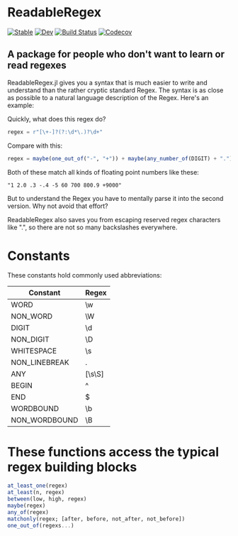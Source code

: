 # ReadableRegex

[![Stable](https://img.shields.io/badge/docs-stable-blue.svg)](https://jkrumbiegel.github.io/ReadableRegex.jl/stable)
[![Dev](https://img.shields.io/badge/docs-dev-blue.svg)](https://jkrumbiegel.github.io/ReadableRegex.jl/dev)
[![Build Status](https://travis-ci.com/jkrumbiegel/ReadableRegex.jl.svg?branch=master)](https://travis-ci.com/jkrumbiegel/ReadableRegex.jl)
[![Codecov](https://codecov.io/gh/jkrumbiegel/ReadableRegex.jl/branch/master/graph/badge.svg)](https://codecov.io/gh/jkrumbiegel/ReadableRegex.jl)


## A package for people who don't want to learn or read regexes

ReadableRegex.jl gives you a syntax that is much easier to write and understand
than the rather cryptic standard Regex. The syntax is as close as possible to
a natural language description of the Regex. Here's an example:

Quickly, what does this regex do?

```julia
regex = r"[\+-]?(?:\d*\.)?\d+"
```

Compare with this:

```julia
regex = maybe(one_out_of("-", "+")) + maybe(any_number_of(DIGIT) + ".") + at_least_one(DIGIT)
```

Both of these match all kinds of floating point numbers like these:

`"1 2.0 .3 -.4 -5 60 700 800.9 +9000"`

But to understand the Regex you have to mentally parse it into the second version.
Why not avoid that effort?

ReadableRegex also saves you from escaping reserved regex characters like ".", so
there are not so many backslashes everywhere.


# Constants

These constants hold commonly used abbreviations:

| Constant | Regex |
| -- | -- |
| WORD | \w |
| NON_WORD | \W |
| DIGIT | \d |
| NON_DIGIT | \D |
| WHITESPACE | \s |
| NON_LINEBREAK | . |
| ANY | [\s\S] |
| BEGIN | ^ |
| END | $ |
| WORDBOUND | \b |
| NON_WORDBOUND | \B |

# These functions access the typical regex building blocks

```julia
at_least_one(regex)
at_least(n, regex)
between(low, high, regex)
maybe(regex)
any_of(regex)
matchonly(regex; [after, before, not_after, not_before])
one_out_of(regexs...)


